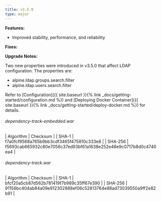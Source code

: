 ```yaml
---
title: v3.5.0
type: major
---
```


**Features:**

* Improved stability, performance, and reliability

**Fixes:**


**Upgrade Notes:**

Two new properties were introduced in v3.5.0 that affect LDAP configuration. The properties are:

* alpine.ldap.groups.search.filter
* alpine.ldap.users.search.filter

Refer to [Configuration]({{ site.baseurl }}{% link _docs/getting-started/configuration.md %})
and [Deploying Docker Container]({{ site.baseurl }}{% link _docs/getting-started/deploy-docker.md %})
for details.

###### dependency-track-embedded.war

| Algorithm | Checksum |
| SHA-1     | f7a0fcf9568a765b9bb3cdf3465f475810c333e8 |
| SHA-256   | f5693cab665932c80e7056c37ed93bf61a1638e252e48e9c0717b8d0c4740ea4 |

###### dependency-track.war

| Algorithm | Checksum |
| SHA-1     | bfcf20a5cb87d562b781419f7b989c35ff67e390 |
| SHA-256   | 91156bc404ab84a09e912302888ef06c52813764e88ad73039550a9ff2e82b91 |
